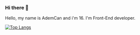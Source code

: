 ### Hi there 👋

Hello, my name is AdemCan and i'm 16. I'm Front-End developer.

[![Top Langs](https://github-readme-stats.vercel.app/api/top-langs/?username=AdemCan0Bey)](https://github.com/AdemCan0Bey/github-readme-stats)
